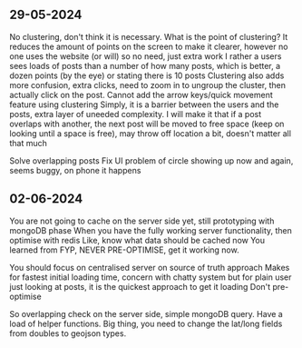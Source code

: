 ## 29-05-2024
No clustering, don't think it is necessary. What is the point of clustering? It reduces the amount of points on the screen to make it clearer, however no one uses the website (or will) so no need, just extra work
I rather a users sees loads of posts than a number of how many posts, which is better, a dozen points (by the eye) or stating there is 10 posts
Clustering also adds more confusion, extra clicks, need to zoom in to ungroup the cluster, then actually click on the post. 
Cannot add the arrow keys/quick movement feature using clustering 
Simply, it is a barrier between the users and the posts, extra layer of uneeded complexity. 
I will make it that if a post overlaps with another, the next post will be moved to free space (keep on looking until a space is free), may throw off location a bit, doesn't matter all that much

Solve overlapping posts
Fix UI problem of circle showing up now and again, seems buggy, on phone it happens

## 02-06-2024
You are not going to cache on the server side yet, still prototyping with mongoDB phase
When you have the fully working server functionality, then optimise with redis
Like, know what data should be cached now
You learned from FYP, NEVER PRE-OPTIMISE, get it working now. 

You should focus on centralised server on source of truth approach
Makes for fastest initial loading time, concern with chatty system but for plain user just looking at posts, it is the quickest approach to get it loading
Don't pre-optimise

So overlapping check on the server side, simple mongoDB query. Have a load of helper functions. 
Big thing, you need to change the lat/long fields from doubles to geojson types. 